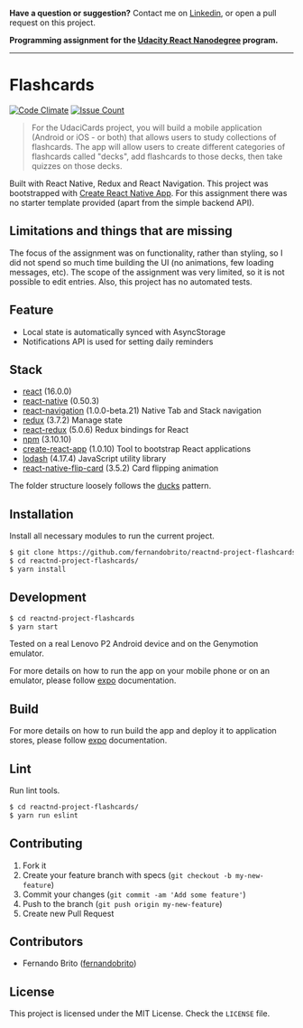**Have a question or suggestion?**
Contact me on [Linkedin](https://www.linkedin.com/in/fernandosmbrito), or open a pull request on this project.

**Programming assignment for the [Udacity React Nanodegree](https://www.udacity.com/course/react-nanodegree--nd019) program.**

---

# Flashcards

[![Code Climate](https://codeclimate.com/github/fernandobrito/reactnd-project-flashcards/badges/gpa.svg)](https://codeclimate.com/github/fernandobrito/reactnd-project-flashcards)
[![Issue Count](https://codeclimate.com/github/fernandobrito/reactnd-project-flashcards/badges/issue_count.svg)](https://codeclimate.com/github/fernandobrito/reactnd-project-flashcards)

> For the UdaciCards project, you will build a mobile application (Android or iOS - or both) that allows users to study collections of flashcards. The app will allow users to create different categories of flashcards called "decks", add flashcards to those decks, then take quizzes on those decks.

Built with React Native, Redux and React Navigation. This project was bootstrapped with [Create React Native App](https://github.com/react-community/create-react-native-app#getting-started).
For this assignment there was no starter template provided (apart from the simple backend API).


## Limitations and things that are missing

The focus of the assignment was on functionality, rather than styling, so I did not spend so much time building the UI (no animations, few loading messages, etc). 
The scope of the assignment was very limited, so it is not possible to edit entries. Also, this project has no automated tests.


## Feature

* Local state is automatically synced with AsyncStorage
* Notifications API is used for setting daily reminders


## Stack

* [react](https://facebook.github.io/react) (16.0.0)
* [react-native](https://facebook.github.io/react-native/) (0.50.3)
* [react-navigation](https://github.com/react-community/react-navigation) (1.0.0-beta.21) Native Tab and Stack navigation
* [redux](https://github.com/reactjs/redux) (3.7.2) Manage state
* [react-redux](https://github.com/reactjs/react-redux/) (5.0.6) Redux bindings for React
* [npm](https://www.npmjs.com) (3.10.10)
* [create-react-app](https://github.com/facebookincubator/create-react-app) (1.0.10) Tool to bootstrap React applications
* [lodash](https://github.com/lodash/lodash) (4.17.4) JavaScript utility library
* [react-native-flip-card](https://www.npmjs.com/package/react-native-flip-card) (3.5.2) Card flipping animation

The folder structure loosely follows the [ducks](https://medium.freecodecamp.org/scaling-your-redux-app-with-ducks-6115955638be) pattern.


## Installation

Install all necessary modules to run the current project.

```bash
$ git clone https://github.com/fernandobrito/reactnd-project-flashcards
$ cd reactnd-project-flashcards/
$ yarn install
```


## Development

```bash
$ cd reactnd-project-flashcards
$ yarn start
```

Tested on a real Lenovo P2 Android device and on the Genymotion emulator.

For more details on how to run the app on your mobile phone or on an emulator, please follow [expo](https://docs.expo.io/versions/latest/introduction/installation.html) documentation.


## Build

For more details on how to run build the app and deploy it to application stores, please follow [expo](https://docs.expo.io/versions/latest/introduction/project-lifecycle.html) documentation.


## Lint

Run lint tools.

```bash
$ cd reactnd-project-flashcards/
$ yarn run eslint
```


## Contributing

1. Fork it
2. Create your feature branch with specs (`git checkout -b my-new-feature`)
3. Commit your changes (`git commit -am 'Add some feature'`)
4. Push to the branch (`git push origin my-new-feature`)
5. Create new Pull Request


## Contributors

* Fernando Brito ([fernandobrito](https://github.com/fernandobrito))


## License

This project is licensed under the MIT License. Check the `LICENSE` file.
